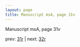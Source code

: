 ```yaml
---
layout: page
title: Manuscript msA, page 31v
---
```


Manuscript msA, page 31v

prev:  [31r](../31r) | next:  [32r](../32r)